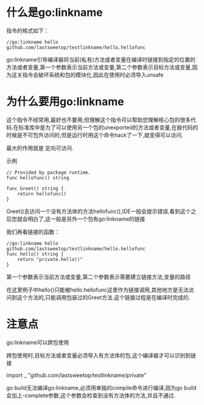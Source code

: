 # 什么是go:linkname
指令的格式如下：
```
//go:linkname hello github.com/lastsweetop/testlinkname/hello.hellofunc
```
go:linkname引导编译器将当前(私有)方法或者变量在编译时链接到指定的位置的方法或者变量,第一个参数表示当前方法或变量,第二个参数表示目标方法或变量,因为这关指令会破坏系统和包的模块化,因此在使用时必须导入unsafe

# 为什么要用go:linkname
这个指令不经常用,最好也不要用,但理解这个指令可以帮助您理解核心包的很多代码.在标准库中是为了可以使用另一个包的unexported的方法或者变量,在敲代码的时候是不可包外访问的,但是运行时用这个命令hack了一下,就变得可以访问.

最大的作用就是 定向可访问.

示例

```golang
// Provided by package runtime.
func hellofunc() string

func Greet() string {
    return hellofunc()
}
```
Greet()去访问一个没有方法体的方法hellofunc(),IDE一般会提示错误,看到这个之后您就会明白了,这一般是另外一个包有go:linkname的链接

我们再看链接的函数：

```golang
//go:linkname hello github.com/lastsweetop/testlinkname/hello.hellofunc
func hello() string {
    return "private.hello()"
}

```

第一个参数表示当前方法或变量,第二个参数表示需要建立链接方法,变量的路径

在这里例子中hello()只能被hello.hellofunc这里作为链接调用,其他地方是无法访问到这个方法的,只能调用包装过的Greet方法.这个链接过程是在编译时完成的.

# 注意点

go:linkname可以跨包使用

跨包使用时,目标方法或者变量必须导入有方法体的包,这个编译器才可以识别到链接

import _ "github.com/lastsweetop/testlinkname/private"

go build无法编译go:linkname,必须用单独的compile命令进行编译,因为go build会加上-complete参数,这个参数会检查到没有方法体的方法,并且不通过.



